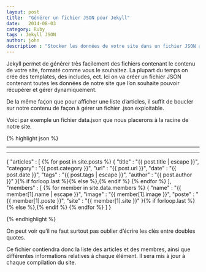 ```yaml
---
layout: post
title:  "Générer un fichier JSON pour Jekyll"
date:   2014-08-03
category: Ruby
tags : Jekyll JSON
author: john
description : "Stocker les données de votre site dans un fichier JSON afin de les exploiter dynamiquement."
---
```

Jekyll permet de générer très facilement des fichiers contenant le contenu de votre site, formaté comme vous le souhaitez. La plupart du temps on crée des templates, des includes, ect. Ici on va créer un fichier JSON contenant toutes les données de notre site que l’on souhaite pouvoir récupérer et gérer dynamiquement.

De la même façon que pour afficher une liste d’articles, il suffit de boucler sur notre contenu de façon à gérer un fichier .json exploitable.

Voici par exemple un fichier data.json que nous placerons à la racine de notre site.

{% highlight json %}

---

---
{
  "articles" : [
    {% for post in site.posts %}
      {
        "title" : "{{ post.title | escape }}",
        "category" : "{{ post.category }}",
        "url" : "{{ post.url }}",
        "date" : "{{ post.date }}",
        "tags" : "{{ post.tags | escape }}",
        "author" : "{{ post.author }}"
      }{% if forloop.last %}{% else %},{% endif %}
    {% endfor %}
  ],
  "members" : [
  {% for member in site.data.members %}
    {
      "name" : "{{ member[1].name | escape }}",
      "image" : "{{ member[1].image }}",
      "poste" : "{{ member[1].poste }}",
      "site" : "{{ member[1].site }}"
    }{% if forloop.last %}{% else %},{% endif %}
  {% endfor %}
  ]
}

{% endhighlight %}

On peut voir qu’il ne faut surtout pas oublier d’écrire les clés entre doubles quotes.

Ce fichier contiendra donc la liste des articles et des membres, ainsi que différentes informations relatives à chaque élément. Il sera mis à jour à chaque compilation du site.
